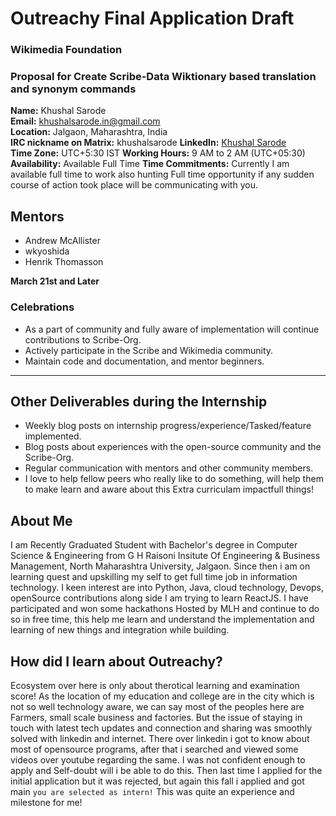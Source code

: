 # Outreachy Final Application Draft
### Wikimedia Foundation
### Proposal for Create Scribe-Data Wiktionary based translation and synonym commands

**Name:** Khushal Sarode  
**Email:** khushalsarode.in@gmail.com  
**Location:** Jalgaon, Maharashtra, India  
**IRC nickname on Matrix:** khushalsarode
**LinkedIn:** [Khushal Sarode](https://www.linkedin.com/in/khushalsarode/)  
**Time Zone:** UTC+5:30 IST
**Working Hours:** 9 AM to 2 AM (UTC+05:30)  
**Availability:** Available Full Time
**Time Commitments:** Currently I am available full time to work also hunting Full time opportunity if any sudden course of action took place will be communicating with you.



## Mentors

- Andrew McAllister  
- wkyoshida
- Henrik Thomasson









**March 21st and Later**

### Celebrations
- As a part of community and fully aware of implementation will continue contributions to Scribe-Org.
- Actively participate in the Scribe and Wikimedia community.
- Maintain code and documentation, and mentor beginners.
---

## Other Deliverables during the Internship
- Weekly blog posts on internship progress/experience/Tasked/feature implemented.
- Blog posts about experiences with the open-source community and the Scribe-Org.
- Regular communication with mentors and other community members.
- I love to help fellow peers who really like to do something, will help them to make learn and aware about this Extra curriculam impactfull things!


## About Me
I am Recently Graduated Student with Bachelor's degree in Computer Science & Engineering from G H Raisoni Insitute Of Engineering & Business Management, North Maharashtra University, Jalgaon. Since then i am on learning quest and upskilling my self to get full time job in information technology. I keen interest are into Python, Java, cloud technology, Devops, openSource contributions along side I am trying to learn ReactJS. 
I have participated and won some hackathons Hosted by MLH and continue to do so in free time, this help me learn and understand the implementation and learning of new things and integration while building.


## How did I learn about Outreachy?
Ecosystem over here is only about therotical learning and examination score! As the location of my education and college are in the city which is not so well technology aware, we can say most of the peoples here are Farmers, small scale business and factories. But the issue of staying in touch with latest tech updates and connection and sharing was smoothly solved with linkedin and internet. There over linkedin i got to know about most of opensource programs, after that i searched and viewed some videos over youtube regarding the same. I was not confident enough to apply and Self-doubt will i be able to do this. Then last time I applied for the initial application but it was rejected, but again this fall i applied and got main `you are selected as intern!` This was quite an experience and milestone for me!

